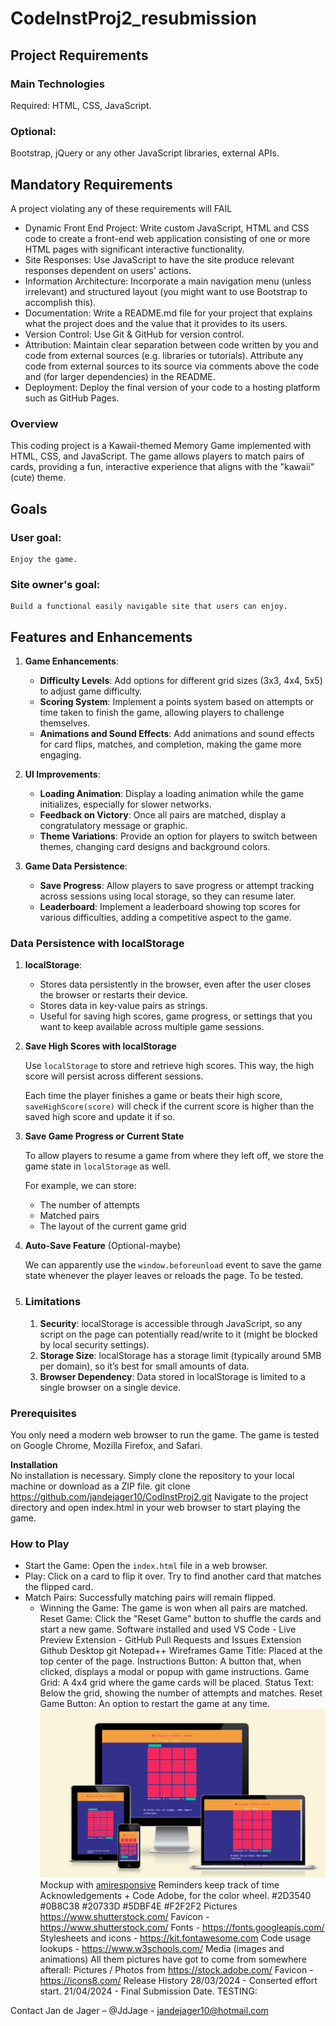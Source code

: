 # CodeInstProj2_resubmission

## Project Requirements <br>

### Main Technologies<br>
  Required: HTML, CSS, JavaScript.

### Optional: 
Bootstrap, jQuery or any other JavaScript libraries, external APIs.<br>

## Mandatory Requirements<br>
A project violating any of these requirements will FAIL

  - Dynamic Front End Project: Write custom JavaScript, HTML and CSS code to create a front-end web application consisting of one or more HTML pages with significant interactive functionality.
  - Site Responses: Use JavaScript to have the site produce relevant responses dependent on users' actions.
  - Information Architecture: Incorporate a main navigation menu (unless irrelevant) and structured layout (you might want to use Bootstrap to accomplish this).
  - Documentation: Write a README.md file for your project that explains what the project does and the value that it provides to its users.
  - Version Control: Use Git & GitHub for version control.
  - Attribution: Maintain clear separation between code written by you and code from external sources (e.g. libraries or tutorials). Attribute any code from external sources to its source via comments above the code and (for larger dependencies) in the README.
  - Deployment: Deploy the final version of your code to a hosting platform such as GitHub Pages.

### Overview
This coding project is a Kawaii-themed Memory Game implemented with HTML, CSS, and JavaScript. The game allows players to match pairs of cards, providing a fun, interactive experience that aligns with the "kawaii" (cute) theme.

## Goals
### User goal:
	Enjoy the game.

### Site owner's goal:
	Build a functional easily navigable site that users can enjoy.

## Features and Enhancements

1.  **Game Enhancements**:
    
    - **Difficulty Levels**: Add options for different grid sizes (3x3, 4x4, 5x5) to adjust game difficulty.
    - **Scoring System**: Implement a points system based on attempts or time taken to finish the game, allowing players to challenge themselves.
    - **Animations and Sound Effects**: Add animations and sound effects for card flips, matches, and completion, making the game more engaging.
2.  **UI Improvements**:
    
    - **Loading Animation**: Display a loading animation while the game initializes, especially for slower networks.
    - **Feedback on Victory**: Once all pairs are matched, display a congratulatory message or graphic.
    - **Theme Variations**: Provide an option for players to switch between themes, changing card designs and background colors.
3.  **Game Data Persistence**:
    
    - **Save Progress**: Allow players to save progress or attempt tracking across sessions using local storage, so they can resume later.
    - **Leaderboard**: Implement a leaderboard showing top scores for various difficulties, adding a competitive aspect to the game.

### Data Persistence with localStorage

1.  **localStorage**:
    
    - Stores data persistently in the browser, even after the user closes the browser or restarts their device.
    - Stores data in key-value pairs as strings.
    - Useful for saving high scores, game progress, or settings that you want to keep available across multiple game sessions.
2.  **Save High Scores with localStorage**
    
    Use `localStorage` to store and retrieve high scores. This way, the high score will persist across different sessions. 
    
    Each time the player finishes a game or beats their high score, `saveHighScore(score)` will check if the current score is higher than the saved high score and update it if so. 
    
3.  **Save Game Progress or Current State**
    
    To allow players to resume a game from where they left off, we store the game state in `localStorage` as well.
    
    For example, we can store:
    
    - The number of attempts
    - Matched pairs
    - The layout of the current game grid
4.  **Auto-Save Feature** (Optional-maybe)
    
    We can apparently use the `window.beforeunload` event to save the game state whenever the player leaves or reloads the page. To be tested.
    
5.  ### Limitations
    
    1.  **Security**: localStorage is accessible through JavaScript, so any script on the page can potentially read/write to it (might be blocked by local security settings).
    2.  **Storage Size**: localStorage has a storage limit (typically around 5MB per domain), so it’s best for small amounts of data.
    3.  **Browser Dependency**: Data stored in localStorage is limited to a single browser on a single device.


### Prerequisites
You only need a modern web browser to run the game. The game is tested on Google Chrome, Mozilla Firefox, and Safari.

**Installation**<br>
No installation is necessary. Simply clone the repository to your local machine or download as a ZIP file. git clone https://github.com/jandejager10/CodInstProj2.git Navigate to the project directory and open index.html in your web browser to start playing the game.

### How to Play
- Start the Game: Open the `index.html` file in a web browser.
- Play: Click on a card to flip it over. Try to find another card that matches the flipped card.
- Match Pairs: Successfully matching pairs will remain flipped.
    - Winning the Game: The game is won when all pairs are matched.
Reset Game: Click the "Reset Game" button to shuffle the cards and start a new game.
Software installed and used
VS Code - Live Preview Extension - GitHub Pull Requests and Issues Extension
Github Desktop
git
Notepad++
Wireframes
Game Title: Placed at the top center of the page.
Instructions Button: A button that, when clicked, displays a modal or popup with game instructions.
Game Grid: A 4x4 grid where the game cards will be placed.
Status Text: Below the grid, showing the number of attempts and matches.
Reset Game Button: An option to restart the game at any time.
![Layout Image](https://github.com/jandejager10/CodInstProj2/blob/main/assets/testing/wireframe.png)
Mockup with [amiresponsive](https://ui.dev/amiresponsive)
Reminders
keep track of time
Acknowledgements + Code
Adobe, for the color wheel. #2D3540 #0B8C38 #20733D #5DBF4E #F2F2F2
Pictures https://www.shutterstock.com/
Favicon - https://www.shutterstock.com/
Fonts - https://fonts.googleapis.com/
Stylesheets and icons - https://kit.fontawesome.com
Code usage lookups - https://www.w3schools.com/
Media (images and animations)
All them pictures have got to come from somewhere afterall:
Pictures / Photos from https://stock.adobe.com/
Favicon - https://icons8.com/
Release History
28/03/2024 - Conserted effort start.
21/04/2024 - Final Submission Date.
TESTING:



Contact
Jan de Jager – @JdJage - jandejager10@hotmail.com

